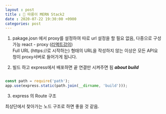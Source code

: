 ```yaml
---
layout : post
title : 🛴 따릉이 MERN Stack2
date : 2020-07-22 19:30:00 +0900
categories: post
---
```


1. pakage.josn 에서 proxy를 설정하여 따로 url 설정을 할 필요 없음, 다중으로 구성 가능 
react - proxy (<a href="https://ljh86029926.gitbook.io/coding-apple-react/undefined-1/cra">리액트강의</a>) <br>
 Full URL (https://로 시작하는) 형태의 URL을 작성하지 않는 이상은 모든 API요청이 proxy서버로 들어가게 됩니다. <br>

2. 빌드 하고 express에서 배포하면 끝 연결만 시켜주면 됨
***about build***

```js

const path = require('path');
app.use(express.static(path.join(__dirname, 'build')));

```

3. express 의 Route 구조 

최상단에서 찾아가는 노드 구조로 하면 좋을 것 같음.